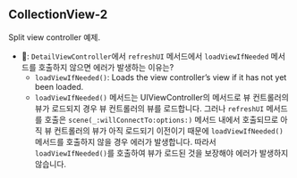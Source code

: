 ## CollectionView-2

Split view controller 예제.

- 🚨: `DetailViewController`에서 `refreshUI` 메서드에서 `loadViewIfNeeded` 메서드를 호출하지 않으면 에러가 발생하는 이유는?
  - `loadViewIfNeeded()`: Loads the view controller’s view if it has not yet been loaded.
  - `loadViewIfNeeded()` 메서드는 UIViewController의 메서드로 뷰 컨트롤러의 뷰가 로드되지 경우 뷰 컨트롤러의 뷰를 로드합니다. 그러나 `refreshUI` 메서드를 호출은 `scene(_:willConnectTo:options:)` 메서드 내에서 호출되므로 아직 뷰 컨트롤러의 뷰가 아직 로드되기 이전이기 때문에 `loadViewIfNeeded()` 메서드를 호출하지 않을 경우 에러가 발생합니다. 따라서 `loadViewIfNeeded()`를 호출하여 뷰가 로드된 것을 보장해야 에러가 발생하지 않습니다.